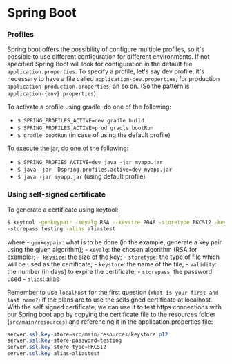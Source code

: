 # Spring Boot

### Profiles

Spring boot offers the possibility of configure multiple profiles, so it's possible to use different configuration for different environments. If not specified Spring Boot will look for configuration in the default file `application.properties`. To specify a profile, let's say dev profile, it's necessary to have a file called `application-dev.properties`, for production `application-production.properties`, an so on. (So the pattern is `application-{env}.properties`)

To activate a profile using gradle, do one of the following:

- `$ SPRING_PROFILES_ACTIVE=dev gradle build`
- `$ SPRING_PROFILES_ACTIVE=prod gradle bootRun`
- `$ gradle bootRun` (in case of using the default profile)

To execute the jar, do one of the following:

- `$ SPRING_PROFIES_ACTIVE=dev java -jar myapp.jar`
- `$ java -jar -Dspring.profiles.active=dev myapp.jar`
- `$ java -jar myapp.jar` (using default profile)

### Using self-signed certificate

To generate a certificate using keytool:
```bash
$ keytool -genkeypair -keyalg RSA --keysize 2048 -storetype PKCS12 -keystore keystore.p12 -validity 10 
-storepass testing -alias aliastest
```
where
     - `genkeypair`: what is to be done (in the example, generate a key pair using the given algorithm);
     - `keyalg`: the chosen algorithm (RSA for example);
     -` keysize`: the size of the key;
     - `storetype`: the type of file which will be used as the certificate;
     - `keystore`: the name of the file;
     - `validity`: the number (in days) to expire the certificate;
     - `storepass`: the password used 
     - `alias`: alias

Remember to use `localhost` for the first question (`What is your first and last name?`) if the plans are to use the selfsigned certificate at localhost.
With the self signed certificate, we can use it to test https connections with our Spring boot app by copying the certificate file to the resources folder (`src/main/resources`) and referencing it in the application.properties file:

```java
server.ssl.key-store=src/main/resources/keystore.p12
server.ssl.key-store-password=testing
server.ssl.key-store-type=PKCS12
server.ssl.key-alias=aliastest

```